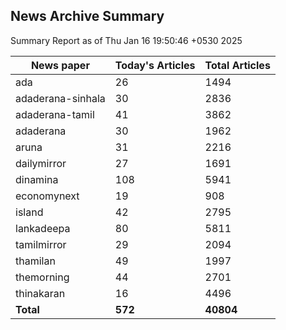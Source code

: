 <!-- @format -->
## News Archive Summary

Summary Report as of Thu Jan 16 19:50:46 +0530 2025

| News paper         | Today's Articles | Total Articles |
|--------------------|------------------|----------------|
| ada               | 26          | 1494        |
| adaderana-sinhala               | 30          | 2836        |
| adaderana-tamil               | 41          | 3862        |
| adaderana               | 30          | 1962        |
| aruna               | 31          | 2216        |
| dailymirror               | 27          | 1691        |
| dinamina               | 108          | 5941        |
| economynext               | 19          | 908        |
| island               | 42          | 2795        |
| lankadeepa               | 80          | 5811        |
| tamilmirror               | 29          | 2094        |
| thamilan               | 49          | 1997        |
| themorning               | 44          | 2701        |
| thinakaran               | 16          | 4496        |
| **Total**          | **572**      | **40804** |

